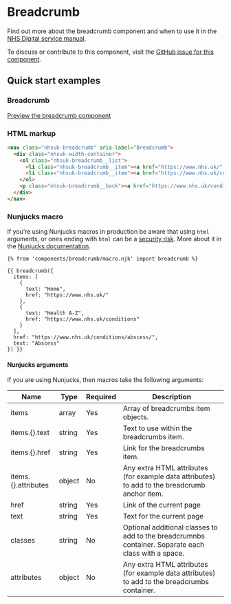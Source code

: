 # Breadcrumb

Find out more about the breadcrumb component and when to use it in the [NHS Digital service manual](https://beta.nhs.uk/service-manual/patterns/).

To discuss or contribute to this component, visit the [GitHub issue for this component](https://github.com/nhsuk/nhsuk-frontend/issues/158).

## Quick start examples

### Breadcrumb

[Preview the breadcrumb component](https://nhsuk.github.io/nhsuk-frontend/components/breadcrumb.html)

### HTML markup

```html
<nav class="nhsuk-breadcrumb" aria-label="Breadcrumb">
  <div class="nhsuk-width-container">
    <ol class="nhsuk-breadcrumb__list">
      <li class="nhsuk-breadcrumb__item"><a href="https://www.nhs.uk/" class="nhsuk-breadcrumb__link">Home</a></li>
      <li class="nhsuk-breadcrumb__item"><a href="https://www.nhs.uk/conditions" class="nhsuk-breadcrumb__link">Health A-Z</a></li>
    </ol>
    <p class="nhsuk-breadcrumb__back"><a href="https://www.nhs.uk/conditions/abscess/" class="nhsuk-breadcrumb__backlink">Back to Abscess</a></p>
  </div>
</nav>
```

### Nunjucks macro

If you’re using Nunjucks macros in production be aware that using `html` arguments, or ones ending with `html` can be a [security risk](https://en.wikipedia.org/wiki/Cross-site_scripting). More about it in the [Nunjucks documentation](https://mozilla.github.io/nunjucks/api.html#user-defined-templates-warning).

```
{% from 'components/breadcrumb/macro.njk' import breadcrumb %}

{{ breadcrumb({
  items: [
    {
      text: "Home",
      href: "https://www.nhs.uk/"
    },
    {
      text: "Health A-Z",
      href: "https://www.nhs.uk/conditions"
    }
  ],
  href: "https://www.nhs.uk/conditions/abscess/",
  text: "Abscess"
}) }}
```

#### Nunjucks arguments

If you are using Nunjucks, then macros take the following arguments:

| Name                | Type     | Required  | Description  |
| --------------------|----------|-----------|--------------|
| items               | array    | Yes       | Array of breadcrumbs item objects. |
| items.{}.text       | string   | Yes       | Text to use within the breadcrumbs item. |
| items.{}.href	      | string   | Yes       | Link for the breadcrumbs item. |
| items.{}.attributes	| object   | No        | Any extra HTML attributes (for example data attributes) to add to the breadcrumb anchor item. |
| href                | string   | Yes       | Link of the current page  |
| text                | string   | Yes       | Text for the current page |
| classes             | string   | No        | Optional additional classes to add to the breadcrumnbs container. Separate each class with a space. |
| attributes          | object   | No        | Any extra HTML attributes (for example data attributes) to add to the breadcrumbs container. |
